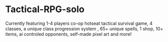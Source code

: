 # Tactical-RPG-solo

Currently featuring 1-4 players co-op hotseat tactical survival game, 4 classes, a unique class progression system , 65+ unique spells, 1 shop, 10+ items, ai controled opponents, self-made pixel art and more!
